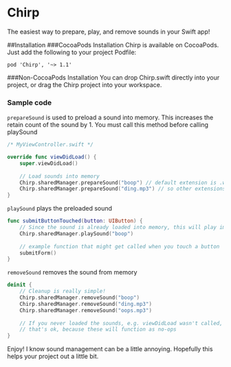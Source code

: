 # Chirp

The easiest way to prepare, play, and remove sounds in your Swift app!

##Installation
###CocoaPods Installation
Chirp is available on CocoaPods. Just add the following to your project Podfile:

```
pod 'Chirp', '~> 1.1'
```

###Non-CocoaPods Installation
You can drop Chirp.swift directly into your project, or drag the Chirp project into your workspace.

### Sample code
`prepareSound` is used to preload a sound into memory. This increases the retain count of the sound by 1. You must call this method before calling playSound
```swift
/* MyViewController.swift */

override func viewDidLoad() {
    super.viewDidLoad()
    
    // Load sounds into memory
    Chirp.sharedManager.prepareSound("boop") // default extension is .wav
    Chirp.sharedManager.prepareSound("ding.mp3") // so other extensions you must name explicitly
}
```

`playSound` plays the preloaded sound
```swift
func submitButtonTouched(button: UIButton) {
    // Since the sound is already loaded into memory, this will play immediately
    Chirp.sharedManager.playSound("boop") 
    
    // example function that might get called when you touch a button
    submitForm() 
}
```

`removeSound` removes the sound from memory
```swift
deinit {
    // Cleanup is really simple!
    Chirp.sharedManager.removeSound("boop")
    Chirp.sharedManager.removeSound("ding.mp3")
    Chirp.sharedManager.removeSound("oops.mp3")
    
    // If you never loaded the sounds, e.g. viewDidLoad wasn't called, or submission never failed or succeeded,
    // that's ok, because these will function as no-ops
}
```

Enjoy!  I know sound management can be a little annoying. Hopefully this helps your project out a little bit.
